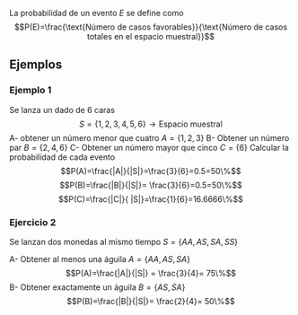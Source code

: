 La probabilidad de un evento $E$ se define como
$$P(E)=\frac{\text{Número de casos favorables}}{\text{Número de casos totales en el espacio muestral}}$$
## Ejemplos
### Ejemplo 1
Se lanza un dado de 6 caras
$$S=\{1,2,3,4,5,6\}\rightarrow \text{Espacio muestral} $$
A- obtener un número menor que cuatro $A=\{1,2,3\}$
B- Obtener un número par $B=\{2,4,6\}$
C- Obtener un número mayor que cinco $C=\{6\}$
Calcular la probabilidad de cada evento
$$P(A)=\frac{|A|}{|S|}=\frac{3}{6}=0.5=50\%$$
$$P(B)=\frac{|B|}{|S|}= \frac{3}{6}=0.5=50\%$$
$$P(C)=\frac{|C|}{ |S|}=\frac{1}{6}=16.6666\%$$
### Ejercicio 2
Se lanzan dos monedas al mismo tiempo
$S=\{AA,AS,SA,SS\}$

A- Obtener al menos una águila $A=\{AA,AS,SA\}$
$$P(A)=\frac{|A|}{|S|} = \frac{3}{4}= 75\%$$
B- Obtener exactamente un águila $B=\{AS,SA\}$
$$P(B)=\frac{|B|}{|S|}= \frac{2}{4}= 50\%$$
